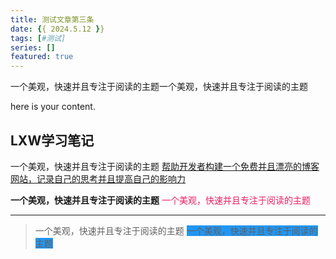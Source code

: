 ```yaml
---
title: 测试文章第三条
date: {{ 2024.5.12 }}
tags: [#测试]
series: []
featured: true
---
```

一个美观，快速并且专注于阅读的主题一个美观，快速并且专注于阅读的主题

<!--more-->

here is your content.

## LXW学习笔记

一个美观，快速并且专注于阅读的主题
<u>帮助开发者构建一个免费并且漂亮的博客网站，记录自己的思考并且提高自己的影响力</u>

**一个美观，快速并且专注于阅读的主题**
<font class="text-color-2" color="#e91e63">一个美观，快速并且专注于阅读的主题</font>


----
> 一个美观，快速并且专注于阅读的主题
<font class="bg-color-6" style="background-color:#2196f3">一个美观，快速并且专注于阅读的主题</font>
